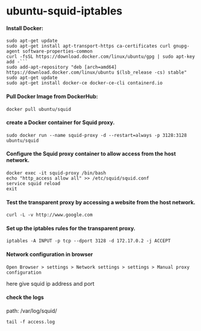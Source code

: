 # ubuntu-squid-iptables
#### Install Docker:
```
sudo apt-get update
sudo apt-get install apt-transport-https ca-certificates curl gnupg-agent software-properties-common
curl -fsSL https://download.docker.com/linux/ubuntu/gpg | sudo apt-key add -```
sudo add-apt-repository "deb [arch=amd64] https://download.docker.com/linux/ubuntu $(lsb_release -cs) stable"
sudo apt-get update
sudo apt-get install docker-ce docker-ce-cli containerd.io
```

#### Pull Docker Image from DockerHub:
```
docker pull ubuntu/squid
```
#### create a Docker container for Squid proxy.
```
sudo docker run --name squid-proxy -d --restart=always -p 3128:3128 ubuntu/squid
```

#### Configure the Squid proxy container to allow access from the host network.
```
docker exec -it squid-proxy /bin/bash
echo "http_access allow all" >> /etc/squid/squid.conf
service squid reload
exit
```

#### Test the transparent proxy by accessing a website from the host network.
```
curl -L -v http://www.google.com
```

#### Set up the iptables rules for the transparent proxy.
```
iptables -A INPUT -p tcp --dport 3128 -d 172.17.0.2 -j ACCEPT
```
#### Network configuration in browser

``` 
Open Browser > settings > Network settings > settings > Manual proxy configuration
```
here give squid ip address and port
    
#### check the logs
path: /var/log/squid/
```
tail -f access.log
``` 

